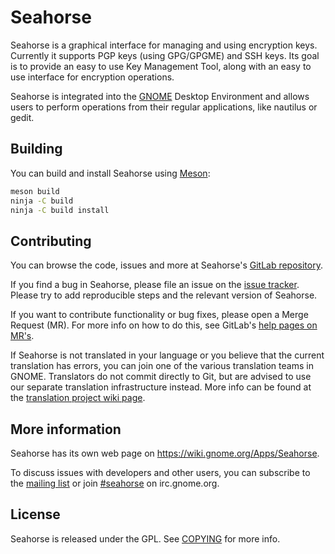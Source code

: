 # Seahorse
Seahorse is a graphical interface for managing and using encryption keys.
Currently it supports PGP keys (using GPG/GPGME) and SSH keys. Its goal is to
provide an easy to use Key Management Tool, along with an easy to use interface
for encryption operations.

Seahorse is integrated into the [GNOME] Desktop Environment and allows users to
perform operations from their regular applications, like nautilus or gedit.

## Building
You can build and install Seahorse using [Meson]:
```sh
meson build
ninja -C build
ninja -C build install
```

## Contributing
You can browse the code, issues and more at Seahorse's [GitLab repository].

If you find a bug in Seahorse, please file an issue on the [issue tracker].
Please try to add reproducible steps and the relevant version of Seahorse.

If you want to contribute functionality or bug fixes, please open a Merge
Request (MR). For more info on how to do this, see GitLab's [help pages on
MR's].

If Seahorse is not translated in your language or you believe that the
current translation has errors, you can join one of the various translation
teams in GNOME. Translators do not commit directly to Git, but are advised to
use our separate translation infrastructure instead. More info can be found at
the [translation project wiki page].

## More information
Seahorse has its own web page on https://wiki.gnome.org/Apps/Seahorse.

To discuss issues with developers and other users, you can subscribe to the
[mailing list] or join [#seahorse] on irc.gnome.org.

## License
Seahorse is released under the GPL. See [COPYING] for more info.


[GNOME]: https://www.gnome.org
[Meson]: http://mesonbuild.com
[GitLab repository]: https://gitlab.gnome.org/GNOME/seahorse
[help pages on MR's]: https://docs.gitlab.com/ee/gitlab-basics/add-merge-request.html
[issue tracker]: https://gitlab.gnome.org/GNOME/seahorse/issues
[translation project wiki page]: https://wiki.gnome.org/TranslationProject/
[mailing list]: https://mail.gnome.org/mailman/listinfo/seahorse-list
[#seahorse]: irc://irc.gnome.org/seahorse
[COPYING]: https://gitlab.gnome.org/GNOME/seahorse/COPYING

